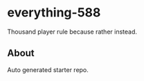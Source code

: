 # everything-588

Thousand player rule because rather instead.

## About
Auto generated starter repo.
